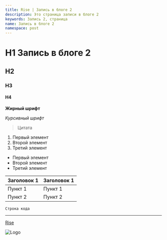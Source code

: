 ```yaml
---
title: Rise | Запись в блоге 2
description: Это страница записи в блоге 2
keywords: Запись 2, страница
name: Запись в блоге 2
namespace: post
---
```


# H1 Запись в блоге 2

## H2

### H3

#### H4

**Жирный шрифт**

_Курсивный шрифт_

> Цитата

1. Первый элемент
2. Второй элемент
3. Третий элемент

- Первый элемент
- Второй элемент
- Третий элемент

| Заголовок 1 | Заголовок 1 |
| ----------- | ----------- |
| Пункт 1     | Пункт 1     |
| Пункт 2     | Пункт 2     |

`Строка кода`

---

[Rise](https://wotkad.ru/rise/)

![Logo](/assets/images/logo.svg)